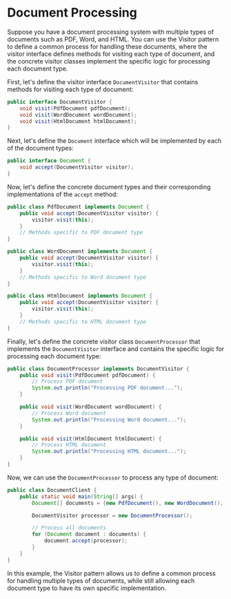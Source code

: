 # Document Processing
Suppose you have a document processing system with multiple types of documents such as PDF, Word, and HTML. You can use the Visitor pattern to define a common process for handling these documents, where the visitor interface defines methods for visiting each type of document, and the concrete visitor classes implement the specific logic for processing each document type.

First, let's define the visitor interface `DocumentVisitor` that contains methods for visiting each type of document:
```java
public interface DocumentVisitor {
    void visit(PdfDocument pdfDocument);
    void visit(WordDocument wordDocument);
    void visit(HtmlDocument htmlDocument);
}
```
Next, let's define the `Document` interface which will be implemented by each of the document types:
```java
public interface Document {
    void accept(DocumentVisitor visitor);
}
```
Now, let's define the concrete document types and their corresponding implementations of the `accept` method:
```java
public class PdfDocument implements Document {
    public void accept(DocumentVisitor visitor) {
        visitor.visit(this);
    }
    // Methods specific to PDF document type
}

public class WordDocument implements Document {
    public void accept(DocumentVisitor visitor) {
        visitor.visit(this);
    }
    // Methods specific to Word document type
}

public class HtmlDocument implements Document {
    public void accept(DocumentVisitor visitor) {
        visitor.visit(this);
    }
    // Methods specific to HTML document type
}
```
Finally, let's define the concrete visitor class `DocumentProcessor` that implements the `DocumentVisitor` interface and contains the specific logic for processing each document type:
```java
public class DocumentProcessor implements DocumentVisitor {
    public void visit(PdfDocument pdfDocument) {
        // Process PDF document
        System.out.println("Processing PDF document...");
    }

    public void visit(WordDocument wordDocument) {
        // Process Word document
        System.out.println("Processing Word document...");
    }

    public void visit(HtmlDocument htmlDocument) {
        // Process HTML document
        System.out.println("Processing HTML document...");
    }
}
```
Now, we can use the `DocumentProcessor` to process any type of document:
```java
public class DocumentClient {
    public static void main(String[] args) {
        Document[] documents = {new PdfDocument(), new WordDocument(), new HtmlDocument()};

        DocumentVisitor processor = new DocumentProcessor();

        // Process all documents
        for (Document document : documents) {
            document.accept(processor);
        }
    }
}
```
In this example, the Visitor pattern allows us to define a common process for handling multiple types of documents, while still allowing each document type to have its own specific implementation.